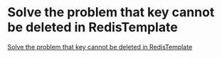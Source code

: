# Solve the problem that key cannot be deleted in RedisTemplate
[Solve the problem that key cannot be deleted in RedisTemplate](https://aiwithcloud.com/2022/09/16/solve_the_problem_that_key_cannot_be_deleted_in_redistemplate/)